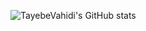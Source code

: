 ![TayebeVahidi's GitHub stats](https://github-readme-stats.vercel.app/api?username=TayebeVahidi&theme=dark&show_icons=true)
